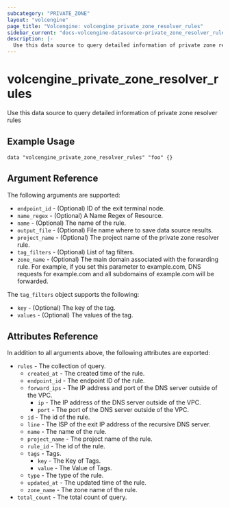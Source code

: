 ```yaml
---
subcategory: "PRIVATE_ZONE"
layout: "volcengine"
page_title: "Volcengine: volcengine_private_zone_resolver_rules"
sidebar_current: "docs-volcengine-datasource-private_zone_resolver_rules"
description: |-
  Use this data source to query detailed information of private zone resolver rules
---
```

# volcengine_private_zone_resolver_rules
Use this data source to query detailed information of private zone resolver rules
## Example Usage
```hcl
data "volcengine_private_zone_resolver_rules" "foo" {}
```
## Argument Reference
The following arguments are supported:
* `endpoint_id` - (Optional) ID of the exit terminal node.
* `name_regex` - (Optional) A Name Regex of Resource.
* `name` - (Optional) The name of the rule.
* `output_file` - (Optional) File name where to save data source results.
* `project_name` - (Optional) The project name of the private zone resolver rule.
* `tag_filters` - (Optional) List of tag filters.
* `zone_name` - (Optional) The main domain associated with the forwarding rule. For example, if you set this parameter to example.com, DNS requests for example.com and all subdomains of example.com will be forwarded.

The `tag_filters` object supports the following:

* `key` - (Optional) The key of the tag.
* `values` - (Optional) The values of the tag.

## Attributes Reference
In addition to all arguments above, the following attributes are exported:
* `rules` - The collection of query.
    * `created_at` - The created time of the rule.
    * `endpoint_id` - The endpoint ID of the rule.
    * `forward_ips` - The IP address and port of the DNS server outside of the VPC.
        * `ip` - The IP address of the DNS server outside of the VPC.
        * `port` - The port of the DNS server outside of the VPC.
    * `id` - The id of the rule.
    * `line` - The ISP of the exit IP address of the recursive DNS server.
    * `name` - The name of the rule.
    * `project_name` - The project name of the rule.
    * `rule_id` - The id of the rule.
    * `tags` - Tags.
        * `key` - The Key of Tags.
        * `value` - The Value of Tags.
    * `type` - The type of the rule.
    * `updated_at` - The updated time of the rule.
    * `zone_name` - The zone name of the rule.
* `total_count` - The total count of query.


